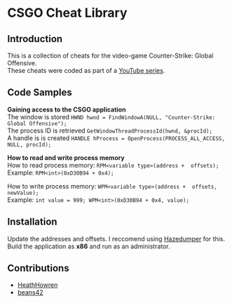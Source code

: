 # CSGO Cheat Library

## Introduction

This is a collection of cheats for the video-game Counter-Strike: Global Offensive.<br />
These cheats were coded as part of a [YouTube series](https://www.youtube.com/watch?v=1y63M4BvG9A&list=PLzBukBmD3GxuBpWT7xV-pCN-Uu7WwtK7O).

## Code Samples

**Gaining access to the CSGO application**<br />
The window is stored ```HWND hwnd = FindWindowA(NULL, "Counter-Strike: Global Offensive");```<br />
The process ID is retrieved ```GetWindowThreadProcessId(hwnd, &procId);```<br />
A handle is is created  ```HANDLE hProcess = OpenProcess(PROCESS_ALL_ACCESS, NULL, procId);```

**How to read and write process memory** <br />
How to read process memory: ```RPM<variable type>(address +  offsets);``` <br />
Example: ```RPM<int>(0xD30B94 + 0x4);``` <br />

How to write process memory: ```WPM<variable type>(address +  offsets, newValue);``` <br />
Example: ```int value = 999; WPM<int>(0xD30B94 + 0x4, value);```

## Installation
Update the addresses and offsets. I reccomend using [Hazedumper](https://github.com/frk1/hazedumper) for this.
Build the application as **x86** and run as an administrator.


## Contributions
* [HeathHowren](https://github.com/HeathHowren)
* [beans42](https://github.com/beans42)
